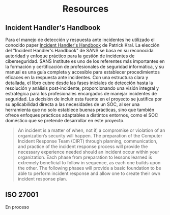 <h1 align="center">Resources</h1> 

## Incident Handler's Handbook
Para el manejo de detección y respuesta ante incidentes he utilizado el conocido paper [Incident Handler's Handbook](https://drive.google.com/file/d/1fMS-1aUAI9rUV8RbDVTQNS9cdfwZcqhD/view?usp=drive_link) de Patrick Kral. La elección del "Incident Handler's Handbook" de SANS se basa en su reconocida autoridad y enfoque práctico para la gestión de incidentes de ciberseguridad. SANS Institute es uno de los referentes más importantes en la formación y certificación de profesionales de seguridad informática, y su manual es una guía completa y accesible para establecer procedimientos eficaces en la respuesta ante incidentes. Con una estructura clara y detallada, el libro cubre desde las fases iniciales de detección hasta la resolución y análisis post-incidente, proporcionando una visión integral y estratégica para los profesionales encargados de manejar incidentes de seguridad. La decisión de incluir esta fuente en el proyecto se justifica por su aplicabilidad directa a las necesidades de un SOC, al ser una herramienta que no solo establece buenas prácticas, sino que también ofrece enfoques prácticos adaptables a distintos entornos, como el SOC doméstico que se pretende desarrollar en este proyecto.

> An incident is a matter of when, not if, a compromise or violation of an organization’s security will happen. The preparation of the Computer Incident Response Team (CIRT) through planning, communication, and practice of the incident response process will provide the necessary experience needed should an incident occur within your organization. Each phase from preparation to lessons learned is extremely beneficial to follow in sequence, as each one builds upon the other. The following phases will provide a basic foundation to be able to perform incident response and allow one to create their own incident response plan.

## ISO 27001
En proceso
